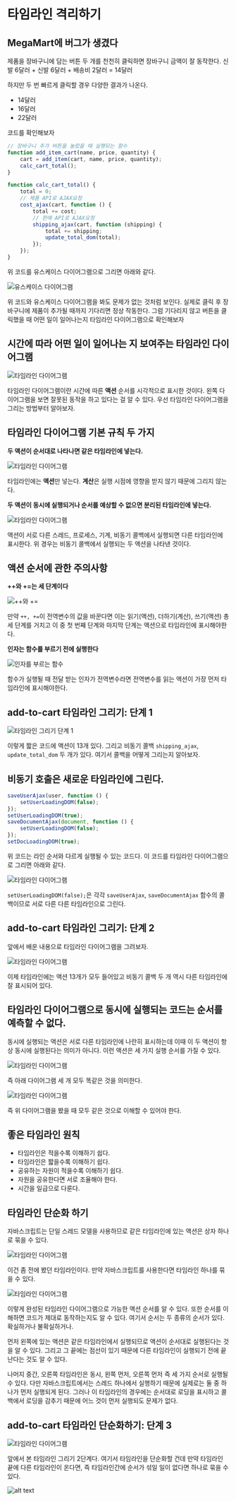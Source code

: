 # 타임라인 격리하기

## MegaMart에 버그가 생겼다

제품을 장바구니에 담는 버튼 두 개를 천천히 클릭하면 장바구니 금액이 잘 동작한다. 신발 6달러 + 신발 6달러 + 배송비 2달러 = 14달러

하지만 두 번 빠르게 클릭할 경우 다양한 결과가 나온다.

-   14달러
-   16달러
-   22달러

코드를 확인해보자

```javascript
// 장바구니 추가 버튼을 눌렀을 때 실행되는 함수
function add_item_cart(name, price, quantity) {
    cart = add_item(cart, name, price, quantity);
    calc_cart_total();
}

function calc_cart_total() {
    total = 0;
    // 제품 API로 AJAX요청
    cost_ajax(cart, function () {
        total += cost;
        // 판매 API로 AJAX요청
        shipping_ajax(cart, function (shipping) {
            total += shipping;
            update_total_dom(total);
        });
    });
}
```

위 코드를 유스케이스 다이어그램으로 그리면 아래와 같다.

![유스케이스 다이어그램](D0CFCFB2-A111-495F-89B9-9C90EDB4B519_1_201_a.jpeg)

위 코드와 유스케이스 다이어그램을 봐도 문제가 없는 것처럼 보인다. 실제로 클릭 후 장바구니에 제품이 추가될 때까지 기다리면 정상 작동한다. 그럼 기다리지 않고 버튼을 클릭했을 때 어떤 일이 일어나는지 타임라인 다이어그램으로 확인해보자

## 시간에 따라 어떤 일이 일어나는 지 보여주는 타임라인 다이어그램

![타임라인 다이어그램](136B871F-6F70-44B5-9C26-6C641E48C031_1_201_a.jpeg)

타임라인 다이어그램이란 시간에 따른 **액션** 순서를 시각적으로 표시한 것이다. 왼쪽 다이어그램을 보면 잘못된 동작을 하고 있다는 걸 알 수 있다. 우선 타임라인 다이어그램을 그리는 방법부터 알아보자.

## 타임라인 다이어그램 기본 규칙 두 가지

**두 액션이 순서대로 나타나면 같은 타임라인에 넣는다.**

![타임라인 다이어그램](C04F702E-E856-487C-B478-7EF0549E481D_4_5005_c.jpeg)

타임라인에는 **액션**만 넣는다. **계산**은 실행 시점에 영향을 받지 않기 때문에 그리지 않는다.

**두 액션이 동시에 실행되거나 순서를 예상할 수 없으면 분리된 타임라인에 넣는다.**

![타임라인 다이어그램](C04F702E-E856-487C-B478-7EF0549E481D_4_5005_c-1.jpeg)

액션이 서로 다른 스레드, 프로세스, 기계, 비동기 콜백에서 실행되면 다른 타임라인에 표시한다. 위 경우는 비동기 콜백에서 실행되는 두 액션을 나타낸 것이다.

## 액션 순서에 관한 주의사항

**++와 +=는 세 단계이다**

![++와 +=](7C4970ED-B735-4A29-BE25-A34C413D9D81_1_201_a.jpeg)

만약 `++, +=`이 전역변수의 값을 바꾼다면 이는 읽기(액션), 더하기(계산), 쓰기(액션) 총 세 단계를 거치고 이 중 첫 번째 단계와 마지막 단계는 액션으로 타임라인에 표시해야한다.

**인자는 함수를 부르기 전에 실행한다**

![인자를 부르는 함수](7C4970ED-B735-4A29-BE25-A34C413D9D81_1_201_a-1.jpeg)

함수가 실행될 때 전달 받는 인자가 전역변수라면 전역변수를 읽는 액션이 가장 먼저 타임라인에 표시해야한다.

## add-to-cart 타임라인 그리기: 단계 1

![타임라인 그리기 단계 1](5481D4B8-678C-4E0D-BBC4-EBE8E4CBE95E_1_201_a.jpeg)

이렇게 짧은 코드에 액션이 13개 있다. 그리고 비동기 콜백 `shipping_ajax`, `update_total_dom` 두 개가 있다.
여기서 콜백을 어떻게 그리는지 알아보자.

## 비동기 호출은 새로운 타임라인에 그린다.

```javascript
saveUserAjax(user, function () {
    setUserLoadingDOM(false);
});
setUserLoadingDOM(true);
saveDocumentAjax(document, function () {
    setUserLoadingDOM(false);
});
setDocLoadingDOM(true);
```

위 코드는 라인 순서와 다르게 실행될 수 있는 코드다. 이 코드를 타임라인 다이어그램으로 그리면 아래와 같다.

![타임라인 다이어그램](27A25B23-0276-4A5A-B13D-4A66DB2D3AD9_1_201_a.jpeg)

`setUserLoadingDOM(false);`은 각각 `saveUserAjax`, `saveDocumentAjax` 함수의 콜백이므로 서로 다른 다른 타임라인으로 그린다.

## add-to-cart 타임라인 그리기: 단계 2

앞에서 배운 내용으로 타임라인 다이어그램을 그려보자.

![타임라인 다이어그램](D0866831-217A-451A-A712-4FCDF2874FF8_1_201_a.jpeg)

이제 타임라인에는 액션 13개가 모두 들어있고 비동기 콜백 두 개 역시 다른 타임라인에 잘 표시되어 있다.

## 타임라인 다이어그램으로 동시에 실행되는 코드는 순서를 예측할 수 없다.

동시에 실행되는 액션은 서로 다른 타임라인에 나란히 표시하는데 이때 이 두 액션이 항상 동시에 실행된다는 의미가 아니다. 이런 액션은 세 가지 실행 순서를 가질 수 있다.

![타임라인 다이어그램](7A44E088-4FC3-4978-887D-336D12045209_4_5005_c.jpeg)

즉 아래 다이어그램 세 개 모두 똑같은 것을 의미한다.

![타임라인 다이어그램](7A44E088-4FC3-4978-887D-336D12045209_1_201_a.jpeg)

즉 위 다이어그램을 봤을 때 모두 같은 것으로 이해할 수 있어야 한다.

## 좋은 타임라인 원칙

-   타임라인은 적을수록 이해하기 쉽다.
-   타임라인은 짧을수록 이해하기 쉽다.
-   공유하는 자원이 적을수록 이해하기 쉽다.
-   자원을 공유한다면 서로 조율해야 한다.
-   시간을 일급으로 다룬다.

## 타임라인 단순화 하기

자바스크립트는 단일 스레드 모델을 사용하므로 같은 타임라인에 있는 액션은 상자 하나로 묶을 수 있다.

![타임라인 다이어그램](27A25B23-0276-4A5A-B13D-4A66DB2D3AD9_1_201_a.jpeg)

이건 좀 전에 봤던 타임라인이다. 만약 자바스크립트를 사용한다면 타임라인 하나를 묶을 수 있다.

![타임라인 다이어그램](15FD2C92-E61D-4AB7-9320-A49724A6A155_1_201_a.jpeg)

이렇게 완성된 타임라인 다이어그램으로 가능한 액션 순서를 알 수 있다. 또한 순서를 이해하면 코드가 제대로 동작하는지도 알 수 있다. 여기서 순서는 두 종류의 순서가 있다. 확실하거나 불확실하거나.

먼저 왼쪽에 있는 액션은 같은 타임라인에서 실행되므로 액션이 순서대로 실행된다는 것을 알 수 있다. 그리고 그 끝에는 점선이 있기 때문에 다른 타임라인이 실행되기 전에 끝난다는 것도 알 수 있다.

나머지 중간, 오른쪽 타임라인은 동시, 왼쪽 먼저, 오른쪽 먼저 즉 세 가지 순서로 실행될 수 있다. 다만 자바스크립트에서는 스레드 하나에서 실행하기 때문에 실제로는 둘 중 하나가 먼저 실행되게 된다. 그러나 이 타임라인의 경우에는 순서대로 로딩을 표시하고 콜백에서 로딩을 감추기 때문에 어느 것이 먼저 실행되도 문제가 없다.

## add-to-cart 타임라인 단순화하기: 단계 3

![타임라인 다이어그램](D0866831-217A-451A-A712-4FCDF2874FF8_1_201_a.jpeg)

앞에서 본 타임라인 그리기 2단계다. 여기서 타임라인을 단순화할 건데 만약 타임라인 끝에 다른 타임라인이 온다면, 즉 타임라인간에 순서가 섞일 일이 없다면 하나로 묶을 수 있다.

![alt text](4F798598-0643-4920-B2FD-8A1CFDF79C0C_1_201_a.jpeg)
